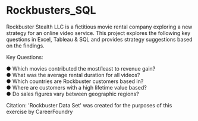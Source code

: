 # Rockbusters_SQL
Rockbuster Stealth LLC is a fictitious movie rental company exploring a new strategy for an online video service. This project explores the following key questions in Excel, Tableau & SQL and provides strategy suggestions based on the findings.

Key Questions:

● Which movies contributed the most/least to revenue gain?\
● What was the average rental duration for all videos?\
● Which countries are Rockbuster customers based in?\
● Where are customers with a high lifetime value based?\
● Do sales figures vary between geographic regions?

Citation: 'Rockbuster Data Set' was created for the purposes of this exercise by CareerFoundry
